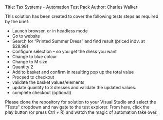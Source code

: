 Title: Tax Systems - Automation Test Pack 
Author: Charles Walker

This solution has been created to cover the following tests steps as required by the brief:
  - Launch browser, or in headless mode
  - Go to website
  - Search for “Printed Summer Dress” and find result (priced indv. at $28.98)
  - Configure selection – so you get the dress you want
  - Change to blue colour
  - Change to M size
  - Quantity 2
  - Add to basket and confirm in resulting pop up the total value
  - Proceed to checkout
  - validate the basket values/elements 
  - update quantity to 3 dresses and validate the updated values.
  - complete checkout (optional)

Please clone the repository for solution to your Visual Studio and select the "Tests" dropdown and navigate to the test explorer. From here, click the play button (or press Ctrl + R) and watch the magic of automation take over. 

